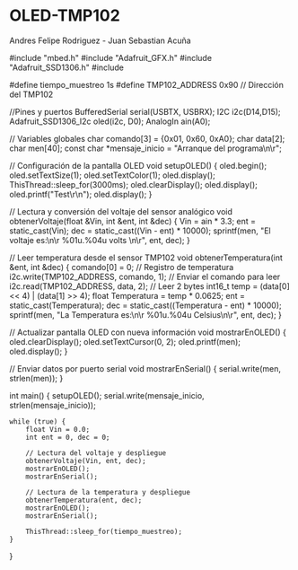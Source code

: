 # OLED-TMP102
Andres Felipe Rodriguez - Juan Sebastian Acuña 

#include "mbed.h"
#include "Adafruit_GFX.h"
#include "Adafruit_SSD1306.h"
#include <cstring>

#define tiempo_muestreo   1s
#define TMP102_ADDRESS 0x90 // Dirección del TMP102

//Pines y puertos 
BufferedSerial serial(USBTX, USBRX);
I2C i2c(D14,D15);
Adafruit_SSD1306_I2c oled(i2c, D0);
AnalogIn ain(A0);

// Variables globales 
char comando[3] = {0x01, 0x60, 0xA0};
char data[2];
char men[40];
const char *mensaje_inicio = "Arranque del programa\n\r";

// Configuración de la pantalla OLED
void setupOLED() {
    oled.begin();
    oled.setTextSize(1);
    oled.setTextColor(1);
    oled.display();
    ThisThread::sleep_for(3000ms);
    oled.clearDisplay();
    oled.display();
    oled.printf("Test\r\n");
    oled.display();
}

// Lectura y conversión del voltaje del sensor analógico
void obtenerVoltaje(float &Vin, int &ent, int &dec) {
    Vin = ain * 3.3;
    ent = static_cast<int>(Vin);
    dec = static_cast<int>((Vin - ent) * 10000);
    sprintf(men, "El voltaje es:\n\r %01u.%04u volts \n\r", ent, dec);
}

// Leer temperatura desde el sensor TMP102
void obtenerTemperatura(int &ent, int &dec) {
    comando[0] = 0; // Registro de temperatura
    i2c.write(TMP102_ADDRESS, comando, 1); // Enviar el comando para leer
    i2c.read(TMP102_ADDRESS, data, 2); // Leer 2 bytes
    int16_t temp = (data[0] << 4) | (data[1] >> 4);
    float Temperatura = temp * 0.0625;
    ent = static_cast<int>(Temperatura);
    dec = static_cast<int>((Temperatura - ent) * 10000);
    sprintf(men, "La Temperatura es:\n\r %01u.%04u Celsius\n\r", ent, dec);
}

// Actualizar pantalla OLED con nueva información
void mostrarEnOLED() {
    oled.clearDisplay();
    oled.setTextCursor(0, 2);
    oled.printf(men);
    oled.display();
}

// Enviar datos por puerto serial
void mostrarEnSerial() {
    serial.write(men, strlen(men));
}

int main() {
    setupOLED();
    serial.write(mensaje_inicio, strlen(mensaje_inicio));
    
    while (true) {
        float Vin = 0.0;
        int ent = 0, dec = 0;

        // Lectura del voltaje y despliegue
        obtenerVoltaje(Vin, ent, dec);
        mostrarEnOLED();
        mostrarEnSerial();

        // Lectura de la temperatura y despliegue
        obtenerTemperatura(ent, dec);
        mostrarEnOLED();
        mostrarEnSerial();

        ThisThread::sleep_for(tiempo_muestreo);
    }
}
